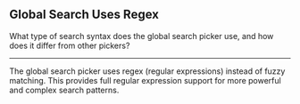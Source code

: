 ## Global Search Uses Regex

What type of search syntax does the global search picker use, and how does it differ from other pickers?

---

The global search picker uses regex (regular expressions) instead of fuzzy matching. This provides full regular expression support for more powerful and complex search patterns.

